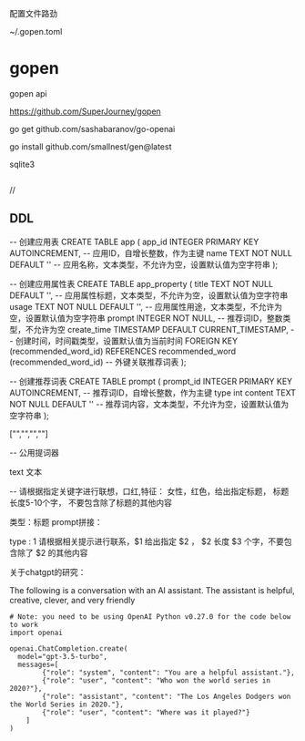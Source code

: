 配置文件路劲

~/.gopen.toml



# gopen
gopen api


https://github.com/SuperJourney/gopen

go get github.com/sashabaranov/go-openai


go install github.com/smallnest/gen@latest

sqlite3 



```sqlite

```


// 
## DDL

-- 创建应用表
CREATE TABLE app (
    app_id INTEGER PRIMARY KEY AUTOINCREMENT, -- 应用ID，自增长整数，作为主键
    name TEXT NOT NULL DEFAULT '' -- 应用名称，文本类型，不允许为空，设置默认值为空字符串
);

-- 创建应用属性表
CREATE TABLE app_property (
    title TEXT NOT NULL DEFAULT '', -- 应用属性标题，文本类型，不允许为空，设置默认值为空字符串
    usage TEXT NOT NULL DEFAULT '', -- 应用属性用途，文本类型，不允许为空，设置默认值为空字符串
    prompt INTEGER NOT NULL, -- 推荐词ID，整数类型，不允许为空
    create_time TIMESTAMP DEFAULT CURRENT_TIMESTAMP, -- 创建时间，时间戳类型，设置默认值为当前时间
    FOREIGN KEY (recommended_word_id) REFERENCES recommended_word (recommended_word_id) -- 外键关联推荐词表
);

-- 创建推荐词表
CREATE TABLE prompt (
    prompt_id INTEGER PRIMARY KEY AUTOINCREMENT, -- 推荐词ID，自增长整数，作为主键
    type int
    content TEXT NOT NULL DEFAULT '' -- 推荐词内容，文本类型，不允许为空，设置默认值为空字符串 
);


["","","",""]

-- 公用提词器

text
文本

-- 请根据指定关键字进行联想，口红,特征： 女性，红色，给出指定标题， 标题长度5-10个字， 不要包含除了标题的其他内容

类型：标题
prompt拼接：

type : 1 
请根据相关提示进行联系，$1  给出指定 $2 ， $2 长度 $3 个字，不要包含除了 $2 的其他内容




关于chatgpt的研究： 

The following is a conversation with an AI assistant. The assistant is helpful, creative, clever, and very friendly


```
# Note: you need to be using OpenAI Python v0.27.0 for the code below to work
import openai

openai.ChatCompletion.create(
  model="gpt-3.5-turbo",
  messages=[
        {"role": "system", "content": "You are a helpful assistant."},
        {"role": "user", "content": "Who won the world series in 2020?"},
        {"role": "assistant", "content": "The Los Angeles Dodgers won the World Series in 2020."},
        {"role": "user", "content": "Where was it played?"}
    ]
)
```